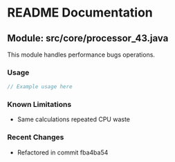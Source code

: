 # README Documentation

## Module: src/core/processor_43.java

This module handles performance bugs operations.

### Usage

```javascript
// Example usage here
```

### Known Limitations

- Same calculations repeated CPU waste

### Recent Changes

- Refactored in commit fba4ba54
